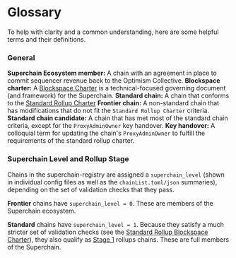 # Glossary

To help with clarity and a common understanding, here are some helpful terms and their definitions.

### General

**Superchain Ecosystem member:** A chain with an agreement in place to commit sequencer revenue back to the Optimism Collective.
**Blockspace charter:** A [Blockspace Charter](https://gov.optimism.io/t/season-6-introducing-blockspace-charters-superchain-first-governance/8133) is a technical-focused governing document (and framework) for the Superchain.
**Standard chain:** A chain that conforms to the [Standard Rollup Charter](https://gov.optimism.io/t/season-6-draft-standard-rollup-charter/8135)
**Frontier chain:** A non-standard chain that has modifications that do not fit the `Standard Rollup Charter` criteria.
**Standard chain candidate:** A chain that has met most of the standard chain criteria, except for the `ProxyAdminOwner` key handover.
**Key handover:**  A colloquial term for updating the chain's `ProxyAdminOwner` to fulfill the requirements of the standard rollup charter.

### Superchain Level and Rollup Stage

Chains in the superchain-registry are assigned a `superchain_level` (shown in individual config files as well as the `chainList.toml/json` summaries), depending on the set of validation checks that they pass.

**Frontier** chains have `superchain_level = 0`. These are members of the Superchain ecosystem.

**Standard** chains have `superchain_level = 1`. Because they satisfy a much stricter set of validation checks (see the [Standard Rollup Blockspace Charter](https://gov.optimism.io/t/season-6-draft-standard-rollup-charter/8135)), they also qualify as [Stage 1](https://ethereum-magicians.org/t/proposed-milestones-for-rollups-taking-off-training-wheels/11571) rollups chains. These are full members of the Superchain.
